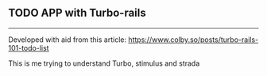 ## TODO APP with Turbo-rails
<hr />

Developed with aid from this article: https://www.colby.so/posts/turbo-rails-101-todo-list

This is me trying to understand Turbo, stimulus and strada
